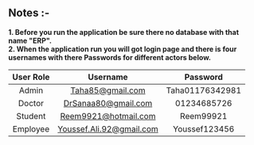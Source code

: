 ## Notes :-
**1. Before you run the application be sure there no database with that name "ERP".**<br>
**2. When the application run you will got login page and there is four usernames with there Passwords for different actors below.**<br>


| **User Role** |         **Username**         |     **Password**    |
|:-------------:|:----------------------------:|:-------------------:|
|     Admin     |       Taha85@gmail.com       |   Taha01176342981   |
|     Doctor    |      DrSanaa80@gmail.com     |     01234685726     |
|    Student    |     Reem9921@hotmail.com     |      Reem99921      |
|    Employee   |   Youssef.Ali.92@gmail.com   |    Youssef123456    |
